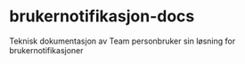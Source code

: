 # brukernotifikasjon-docs
Teknisk dokumentasjon av Team personbruker sin løsning for brukernotifikasjoner
